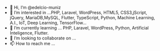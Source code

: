 - 👋 Hi, I’m @edelcio-muniz
- 👀 I’m interested in ...PHP, Laravel, WordPress, HTML5, CSS3,jScript, jQuery, MariaDB,MySQL, Flutter, TypeScript, Python, Machine Learning, A.I., IoT, Deep Learning, TensorFlow...
- 🌱 I’m currently learning ... PHP, Laravel, WordPress, Python, Artificial Inteligence, Flutter.
- 💞️ I’m looking to collaborate on ...
- 📫 How to reach me ...

<!---
edelcio-muniz/edelcio-muniz is a ✨ special ✨ repository because its `README.md` (this file) appears on your GitHub profile.
You can click the Preview link to take a look at your changes.
--->
